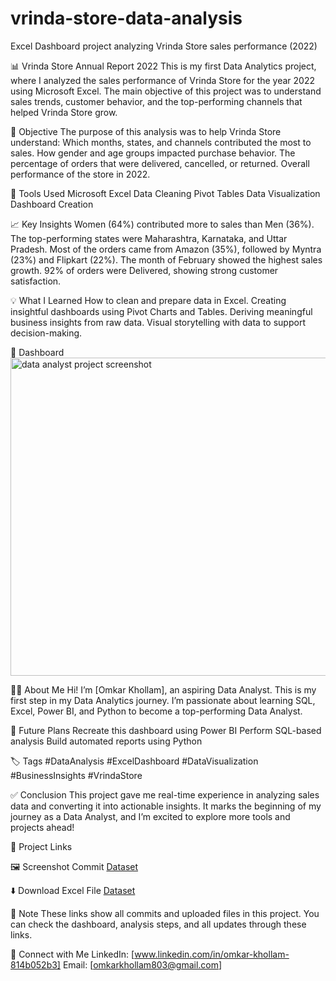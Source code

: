 # vrinda-store-data-analysis
Excel Dashboard project analyzing Vrinda Store sales performance (2022)

📊 Vrinda Store Annual Report 2022
This is my first Data Analytics project, where I analyzed the sales performance of Vrinda Store for the year 2022 using Microsoft Excel.
The main objective of this project was to understand sales trends, customer behavior, and the top-performing channels that helped Vrinda Store grow.

🎯 Objective
The purpose of this analysis was to help Vrinda Store understand:
Which months, states, and channels contributed the most to sales.
How gender and age groups impacted purchase behavior.
The percentage of orders that were delivered, cancelled, or returned.
Overall performance of the store in 2022.

🧠 Tools Used
Microsoft Excel
Data Cleaning
Pivot Tables
Data Visualization
Dashboard Creation

📈 Key Insights
Women (64%) contributed more to sales than Men (36%).
The top-performing states were Maharashtra, Karnataka, and Uttar Pradesh.
Most of the orders came from Amazon (35%), followed by Myntra (23%) and Flipkart (22%).
The month of February showed the highest sales growth.
92% of orders were Delivered, showing strong customer satisfaction.

💡 What I Learned
How to clean and prepare data in Excel.
Creating insightful dashboards using Pivot Charts and Tables.
Deriving meaningful business insights from raw data.
Visual storytelling with data to support decision-making.

🧩 Dashboard 
<img width="960" height="509" alt="data analyst project screenshot" src="https://github.com/user-attachments/assets/46935f9f-600a-4361-97d3-6f23c9412ab8" />


👨‍💻 About Me
Hi! I’m [Omkar Khollam], an aspiring Data Analyst.
This is my first step in my Data Analytics journey.
I’m passionate about learning SQL, Excel, Power BI, and Python to become a top-performing Data Analyst.

🚀 Future Plans
Recreate this dashboard using Power BI
Perform SQL-based analysis
Build automated reports using Python

🏷️ Tags
#DataAnalysis #ExcelDashboard #DataVisualization #BusinessInsights #VrindaStore

✅ Conclusion
This project gave me real-time experience in analyzing sales data and converting it into actionable insights.
It marks the beginning of my journey as a Data Analyst, and I’m excited to explore more tools and projects ahead!

🔗 Project Links

🖼️ Screenshot Commit
<a href="https://github.com/omkartech-debug/vrinda-store-data-analysis/blob/main/data%20analyst%20project%20screenshot.png">Dataset</a>

⬇️ Download Excel File
<a href="https://github.com/omkartech-debug/vrinda-store-data-analysis/blob/main/Vrinda%20Store%20Data%20Analysis%20project.xlsx">Dataset</a>

💬 Note
These links show all commits and uploaded files in this project.
You can check the dashboard, analysis steps, and all updates through these links.

🔗 Connect with Me
LinkedIn: [www.linkedin.com/in/omkar-khollam-814b052b3]
Email: [omkarkhollam803@gmail.com]
